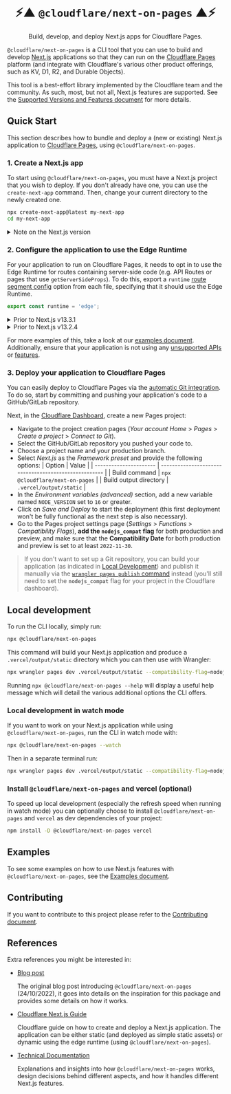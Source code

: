 <p align="center">
  <h1 align="center">⚡▲ <code>@cloudflare/next-on-pages</code> ▲⚡</h1>

  <p align="center">Build, develop, and deploy Next.js apps for Cloudflare Pages.</p>
</p>

`@cloudflare/next-on-pages` is a CLI tool that you can use to build and develop [Next.js](https://nextjs.org/) applications so that they can run on the [Cloudflare Pages](https://pages.cloudflare.com/) platform (and integrate with Cloudflare's various other product offerings, such as KV, D1, R2, and Durable Objects).

This tool is a best-effort library implemented by the Cloudflare team and the community. As such, most, but not all, Next.js features are supported. See the [Supported Versions and Features document](./docs/supported.md) for more details.

## Quick Start

This section describes how to bundle and deploy a (new or existing) Next.js application to [Cloudflare Pages](https://pages.cloudflare.com), using `@cloudflare/next-on-pages`.

### 1. Create a Next.js app

To start using `@cloudflare/next-on-pages`, you must have a Next.js project that you wish to deploy. If you don't already have one, you can use the `create-next-app` command. Then, change your current directory to the newly created one.

```sh
npx create-next-app@latest my-next-app
cd my-next-app
```

<details>
<summary>Note on the Next.js version</summary>

We have confirmed support for the current version of Next.js at the time of writing, `13.4.2`. Although we'll endeavor to keep support for newer versions, we cannot guarantee that we'll always be up-to-date with the latest version. If you experience any problems with `@cloudflare/next-on-pages`, you may wish to try pinning to `13.4.2` while we work on supporting any recent breaking changes.

</details>

&NewLine;

### 2. Configure the application to use the Edge Runtime

For your application to run on Cloudflare Pages, it needs to opt in to use the Edge Runtime for routes containing server-side code (e.g. API Routes or pages that use `getServerSideProps`). To do this, export a `runtime` [route segment config](https://nextjs.org/docs/app/api-reference/file-conventions/route-segment-config#runtime) option from each file, specifying that it should use the Edge Runtime.

```typescript
export const runtime = 'edge';
```

<details>
<summary>Prior to Next.js v13.3.1</summary>

When using a Next.js version that is older than v13.3.1, it is possible to export a `config` object from a route and specify a `runtime` option inside that object. This can opt the route into the edge runtime.

```typescript
export const config = {
	runtime: 'edge',
};
```

</details>

<details>
<summary>Prior to Next.js v13.2.4</summary>

When using a Next.js version that is older than v13.2.4, it is possible to specify a `runtime` to use for the entire application. This can be done in the root-level `next.config.js` file, under the `experimental` options.

```typescript
/** @type {import('next').NextConfig} */
const nextConfig = {
	experimental: {
		runtime: 'experimental-edge',
	},
	reactStrictMode: true,
	swcMinify: true,
};

module.exports = nextConfig;
```

</details>

&NewLine;

For more examples of this, take a look at our [examples document](/docs/examples.md). Additionally, ensure that your application is not using any [unsupported APIs](https://nextjs.org/docs/app/api-reference/edge#unsupported-apis) or [features](./docs/supported.md).

### 3. Deploy your application to Cloudflare Pages

You can easily deploy to Cloudflare Pages via the [automatic Git integration](https://developers.cloudflare.com/pages/platform/git-integration/). To do so, start by committing and pushing your application's code to a GitHub/GitLab repository.

Next, in the [Cloudflare Dashboard](https://dash.cloudflare.com/?to=/:account/pages), create a new Pages project:

- Navigate to the project creation pages (_Your account Home_ > _Pages_ > _Create a project_ > _Connect to Git_).
- Select the GitHub/GitLab repository you pushed your code to.
- Choose a project name and your production branch.
- Select _Next.js_ as the _Framework preset_ and provide the following options:
  | Option | Value |
  | ---------------------- | ----------------------------------------------------- |
  | Build command | `npx @cloudflare/next-on-pages` |
  | Build output directory | `.vercel/output/static` |
- In the _Environment variables (advanced)_ section, add a new variable named `NODE_VERSION` set to `16` or greater.
- Click on _Save and Deploy_ to start the deployment (this first deployment won't be fully functional as the next step is also necessary).
- Go to the Pages project settings page (_Settings_ > _Functions_ > _Compatibility Flags_), **add the `nodejs_compat` flag** for both production and preview, and make sure that the **Compatibility Date** for both production and preview is set to at least `2022-11-30`.

> If you don't want to set up a Git repository, you can build your application (as indicated in [Local Development](#local-development)) and publish it manually via the [`wrangler pages publish` command](https://developers.cloudflare.com/workers/wrangler/commands/#publish-1) instead (you'll still need to set the **`nodejs_compat`** flag for your project in the Cloudflare dashboard).

## Local development

To run the CLI locally, simply run:

```sh
npx @cloudflare/next-on-pages
```

This command will build your Next.js application and produce a `.vercel/output/static` directory which you can then use with Wrangler:

```sh
npx wrangler pages dev .vercel/output/static --compatibility-flag=nodejs_compat
```

Running `npx @cloudflare/next-on-pages --help` will display a useful help message which will detail the various additional options the CLI offers.

### Local development in watch mode

If you want to work on your Next.js application while using `@cloudflare/next-on-pages`, run the CLI in watch mode with:

```sh
npx @cloudflare/next-on-pages --watch
```

Then in a separate terminal run:

```sh
npx wrangler pages dev .vercel/output/static --compatibility-flag=nodejs_compat
```

### Install `@cloudflare/next-on-pages` and vercel (optional)

To speed up local development (especially the refresh speed when running in watch mode) you can optionally choose to install `@cloudflare/next-on-pages` and `vercel` as dev dependencies of your project:

```sh
npm install -D @cloudflare/next-on-pages vercel
```

## Examples

To see some examples on how to use Next.js features with `@cloudflare/next-on-pages`, see the [Examples document](./docs/examples.md).

## Contributing

If you want to contribute to this project please refer to the [Contributing document](./docs/contributing.md).

## References

Extra references you might be interested in:

- [Blog post](https://blog.cloudflare.com/next-on-pages)

  The original blog post introducing `@cloudflare/next-on-pages` (24/10/2022), it goes into details on the inspiration for this package and provides some details on how it works.

- [Cloudflare Next.js Guide](https://developers.cloudflare.com/pages/framework-guides/deploy-a-nextjs-site/)

  Cloudflare guide on how to create and deploy a Next.js application. The application can be either static (and deployed as simple static assets) or dynamic using the edge runtime (using `@cloudflare/next-on-pages`).

- [Technical Documentation](./docs/technical)

  Explanations and insights into how `@cloudflare/next-on-pages` works, design decisions behind different aspects, and how it handles different Next.js features.
